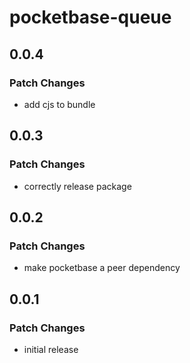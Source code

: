 # pocketbase-queue

## 0.0.4

### Patch Changes

- add cjs to bundle

## 0.0.3

### Patch Changes

- correctly release package

## 0.0.2

### Patch Changes

- make pocketbase a peer dependency

## 0.0.1

### Patch Changes

- initial release
